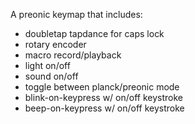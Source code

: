 A preonic keymap that includes:
- doubletap tapdance for caps lock
- rotary encoder
- macro record/playback
- light on/off
- sound on/off
- toggle between planck/preonic mode
- blink-on-keypress w/ on/off keystroke
- beep-on-keypress w/ on/off keystroke 
